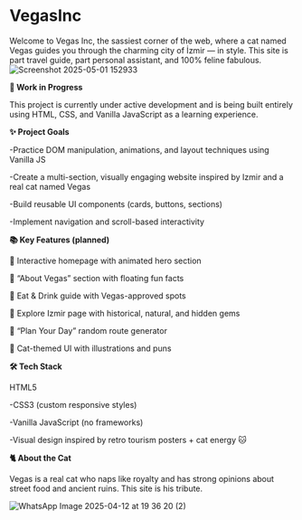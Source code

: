 # VegasInc


Welcome to Vegas Inc, the sassiest corner of the web, where a cat named Vegas guides you through the charming city of İzmir — in style.
This site is part travel guide, part personal assistant, and 100% feline fabulous.
![Screenshot 2025-05-01 152933](https://github.com/user-attachments/assets/ef340a4d-02ce-44cb-803d-4afdcf9a6481)

**🚧 Work in Progress**

This project is currently under active development and is being built entirely using HTML, CSS, and Vanilla JavaScript as a learning experience.

**✨ Project Goals**

-Practice DOM manipulation, animations, and layout techniques using Vanilla JS

-Create a multi-section, visually engaging website inspired by Izmir and a real cat named Vegas

-Build reusable UI components (cards, buttons, sections)

-Implement navigation and scroll-based interactivity

**📚 Key Features (planned)**

🎉 Interactive homepage with animated hero section

📸 “About Vegas” section with floating fun facts

🥙 Eat & Drink guide with Vegas-approved spots

🧭 Explore Izmir page with historical, natural, and hidden gems

🎒 “Plan Your Day” random route generator

🐾 Cat-themed UI with illustrations and puns

**🛠️ Tech Stack**

HTML5

-CSS3 (custom responsive styles)

-Vanilla JavaScript (no frameworks)

-Visual design inspired by retro tourism posters + cat energy 🐱

**🐈 About the Cat**

Vegas is a real cat who naps like royalty and has strong opinions about street food and ancient ruins. This site is his tribute.

![WhatsApp Image 2025-04-12 at 19 36 20 (2)](https://github.com/user-attachments/assets/d02d680c-f71c-480e-8334-ca5c60fd47cd)
